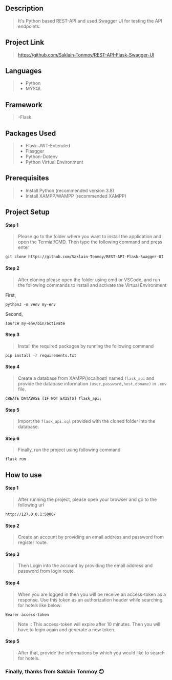 ## Description
> It's Python based REST-API and used Swagger UI for testing the API endpoints.

## Project Link
> https://github.com/Saklain-Tonmoy/REST-API-Flask-Swagger-UI

## Languages
> - Python
> - MYSQL

## Framework
> -Flask

## Packages Used

> - Flask-JWT-Extended
> - Flasgger
> - Python-Dotenv
> - Python Virtual Environment

## Prerequisites

> - Install Python (recommended version 3.8)
> - Install XAMPP/WAMPP (recommended XAMPP)

## Project Setup
#### Step 1

> Please go to the folder where you want to install the application and open the Termial/CMD. Then type the following command and press enter

```
git clone https://github.com/Saklain-Tonmoy/REST-API-Flask-Swagger-UI
```

#### Step 2
> After cloning please open the folder using cmd or VSCode, and run the following commands to install and activate the Virtual Environment

First,
```
python3 -m venv my-env
```
Second,
```
source my-env/bin/activate
```

#### Step 3
> Install the required packages by running the following command
```
pip install -r requirements.txt
```

#### Step 4
> Create a database from XAMPP(localhost) named `flask_api` and provide the database information `(user,password,host,dbname)` in `.env` file.

```
CREATE DATABASE [IF NOT EXISTS] flask_api;
```

#### Step 5
> Import the `flask_api.sql` provided with the cloned folder into the database.

#### Step 6
> Finally, run the project using following command

```
flask run
```

## How to use
#### Step 1
> After running the project, please open your browser and go to the following url
```
http://127.0.0.1:5000/
```

#### Step 2
> Create an account by providing an email address and password from register route.

#### Step 3
> Then Login into the account by providing the email address and password from login route.

#### Step 4
> When you are logged in then you will be receive an access-token as a response. Use this token as an authorization header while searching for hotels like below:

```
Bearer access-token
```
> Note :: This access-token will expire after 10 minutes. Then you will have to login again and generate a new token.

#### Step 5
> After that, provide the informations by which you would like to search for hotels.



### Finally, thanks from Saklain Tonmoy :neutral_face:
